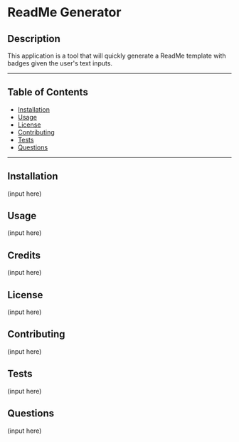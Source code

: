 # ReadMe Generator

## Description
This application is a tool that will quickly generate a ReadMe template with badges given the user's text inputs.
***

## Table of Contents

* [Installation](#installation)
* [Usage](#usage)
* [License](#license)
* [Contributing](#contributing)
* [Tests](#tests)
* [Questions](#questions)

***

## Installation
(input here)

## Usage
(input here)

## Credits
(input here)

## License
(input here)

## Contributing
(input here)

## Tests
(input here)

## Questions
(input here)



